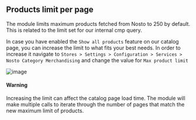 ## Products limit per page

The module limits maximum products fetched from Nosto to 250 by default. 
This is related to the limit set for our internal cmp query. 

In case you have enabled the `Show all products` feature on our catalog page, 
you can increase the limit to what fits your best needs. 
In order to increase it navigate to `Stores > Settings > Configuration > Services > Nosto Category Merchandising` 
and change the value for `Max product limit` 

![image](https://user-images.githubusercontent.com/44775916/97557928-1cb82480-19e4-11eb-9b6e-1f0170600ef7.png)


#### Warning
Increasing the limit can affect the catalog page load time. The module will make multiple calls
to iterate through the number of pages that match the new maximum limit of products.

